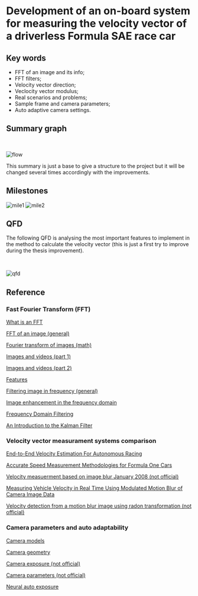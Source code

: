 # Development of an on-board system for measuring the velocity vector of a driverless Formula SAE race car

## Key words

* FFT of an image and its info;
* FFT filters;
* Velocity vector direction;
* Veclocity vector modulus;
* Real scenarios and problems;
* Sample frame and camera parameters;
* Auto adaptive camera settings.

## Summary graph

<br/>

![flow](intro/flow.png?raw=true "Flow")

This summary is just a base to give a structure to the project but it will be changed several times accordingly with the improvements.

## Milestones

![mile1](intro/milestones-1.png?raw=true "Milestones")
![mile2](intro/milestones-2.png?raw=true "Milestones")

## QFD

The following QFD is analysing the most important features to implement in the method to calculate the velocity vector (this is just a first try to improve during the thesis improvement).

<br/>

![qfd](qfd/qfd.png?raw=true "QFD")

## Reference

### Fast Fourier Transform (FFT)

[What is an FFT](https://ieeexplore.ieee.org/stamp/stamp.jsp?tp=&arnumber=1447887)

[FFT of an image (general)](https://www.cs.unm.edu/~brayer/vision/fourier.html)

[Fourier transform of images (math)](http://mstrzel.eletel.p.lodz.pl/mstrzel/pattern_rec/fft_ang.pdf)

[Images and videos (part 1)](https://didatticaonline.unitn.it/dol/pluginfile.php/739709/mod_resource/content/0/01-1%20Images%20and%20Videos.pdf)

[Images and videos (part 2)](https://didatticaonline.unitn.it/dol/pluginfile.php/739853/mod_resource/content/0/01-2%20Images%20and%20Videos.pdf)

[Features](https://didatticaonline.unitn.it/dol/pluginfile.php/800036/mod_resource/content/0/06%20Features.pdf)

[Filtering image in frequency (general)](http://paulbourke.net/miscellaneous/imagefilter/)

[Image enhancement in the frequency domain](https://www.di.univr.it/documenti/OccorrenzaIns/matdid/matdid997179.pdf)

[Frequency Domain Filtering](http://www.cs.cmu.edu/~16385/s15/lectures/Lecture3.pdf)

[An Introduction to the Kalman Filter](https://didatticaonline.unitn.it/dol/pluginfile.php/1043712/mod_resource/content/0/kalman_intro.pdf)

### Velocity vector measurament systems comparison

[End-to-End Velocity Estimation For Autonomous Racing](https://arxiv.org/pdf/2003.06917.pdf)

[Accurate Speed Measurement Methodologies for Formula One Cars](https://ieeexplore.ieee.org/abstract/document/4258488)

[Velocity measuerment based on image blur January 2008 (not official)](https://www.researchgate.net/publication/228993494_Velocity_measuerment_based_on_image_blur)

[Measuring Vehicle Velocity in Real Time Using Modulated Motion Blur of Camera Image Data](https://ieeexplore.ieee.org/document/7543532)

[Velocity detection from a motion blur image using radon transformation (not official)](https://www.researchgate.net/publication/334263992_Velocity_Detection_from_a_Motion_Blur_Image_Using_Radon_Transformation)

### Camera parameters and auto adaptability

[Camera models](https://didatticaonline.unitn.it/dol/pluginfile.php/778032/mod_resource/content/0/02%20Models.pdf)

[Camera geometry](https://didatticaonline.unitn.it/dol/pluginfile.php/796020/mod_resource/content/0/05%20Geometry.pdf)

[Camera exposure (not official)](https://www.exposureguide.com/exposure/)

[Camera parameters (not official)](https://www.borrowlenses.com/blog/shutter-speed-chart/)

[Neural auto exposure](https://light.cs.princeton.edu/wp-content/uploads/2021/04/Neural_Auto_Exposure.pdf)
